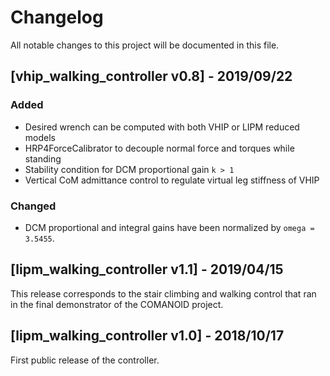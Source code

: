 # Changelog

All notable changes to this project will be documented in this file.

## [vhip\_walking\_controller v0.8] - 2019/09/22

### Added

- Desired wrench can be computed with both VHIP or LIPM reduced models
- HRP4ForceCalibrator to decouple normal force and torques while standing
- Stability condition for DCM proportional gain ``k > 1``
- Vertical CoM admittance control to regulate virtual leg stiffness of VHIP

### Changed

- DCM proportional and integral gains have been normalized by ``omega = 3.5455``.

## [lipm\_walking\_controller v1.1] - 2019/04/15

This release corresponds to the stair climbing and walking control that ran in
the final demonstrator of the COMANOID project.

## [lipm\_walking\_controller v1.0] - 2018/10/17

First public release of the controller.
